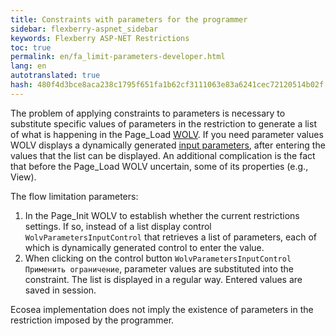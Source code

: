 ```yaml
--- 
title: Constraints with parameters for the programmer 
sidebar: flexberry-aspnet_sidebar 
keywords: Flexberry ASP-NET Restrictions 
toc: true 
permalink: en/fa_limit-parameters-developer.html 
lang: en 
autotranslated: true 
hash: 480f4d3bce8aca238c1795f651fa1b62cf3111063e83a6241cec72120514b02f 
--- 
```


The problem of applying constraints to parameters is necessary to substitute specific values of parameters in the restriction to generate a list of what is happening in the Page_Load [WOLV](fa_web-object-list-view.html). 
If you need parameter values WOLV displays a dynamically generated [input parameters](fa_limit-parameters-user.html), after entering the values that the list can be displayed. An additional complication is the fact that before the Page_Load WOLV uncertain, some of its properties (e.g., View). 

The flow limitation parameters: 

1. In the Page_Init WOLV to establish whether the current restrictions settings. If so, instead of a list display control `WolvParametersInputControl` that retrieves a list of parameters, each of which is dynamically generated control to enter the value. 
2. When clicking on the control button `WolvParametersInputControl` `Применить ограничение`, parameter values are substituted into the constraint. The list is displayed in a regular way. Entered values are saved in session. 

Ecosea implementation does not imply the existence of parameters in the restriction imposed by the programmer.


